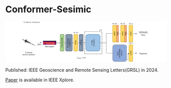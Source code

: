 # Conformer-Sesimic

![model_architecture](model_architecture.png)

Published: IEEE Geoscience and Remote Sensing Letters(GRSL) in 2024. 


[Paper](https://ieeexplore.ieee.org/abstract/document/10477380) is available in IEEE Xplore.
